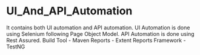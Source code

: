 # UI_And_API_Automation
It contains both UI automation and API automation.
UI Automation is done using Selenium following Page Object Model.
API Automation is done using Rest Assured.
Build Tool - Maven
Reports - Extent Reports
Framework - TestNG
